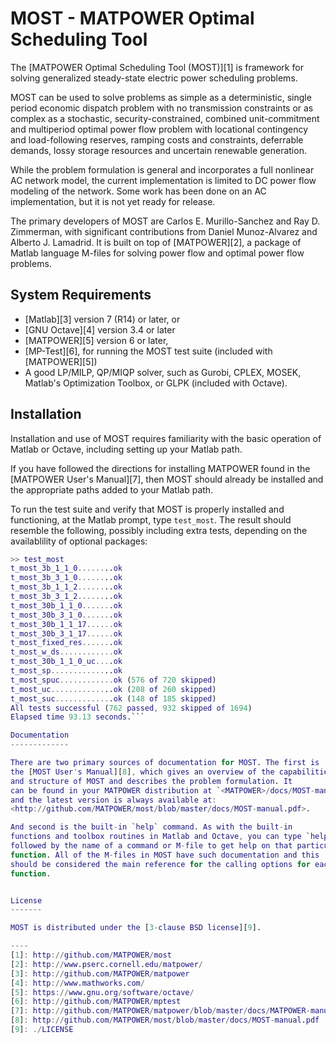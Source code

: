 MOST - MATPOWER Optimal Scheduling Tool
=======================================

The [MATPOWER Optimal Scheduling Tool (MOST)][1] is framework for
solving generalized steady-state electric power scheduling problems.

MOST can be used to solve problems as simple as a deterministic,
single period economic dispatch problem with no transmission
constraints or as complex as a stochastic, security-constrained,
combined unit-commitment and multiperiod optimal power flow
problem with locational contingency and load-following reserves,
ramping costs and constraints, deferrable demands, lossy storage
resources and uncertain renewable generation.

While the problem formulation is general and incorporates a full
nonlinear AC network model, the current implementation is limited to
DC power flow modeling of the network. Some work has been done on an
AC implementation, but it is not yet ready for release.

The primary developers of MOST are Carlos E. Murillo-Sanchez and
Ray D. Zimmerman, with significant contributions from
Daniel Munoz-Alvarez and Alberto J. Lamadrid. It is built on top
of [MATPOWER][2], a package of Matlab language M-files for solving
power flow and optimal power flow problems.

System Requirements
-------------------

*   [Matlab][3] version 7 (R14) or later, or
*   [GNU Octave][4] version 3.4 or later
*   [MATPOWER][5] version 6 or later,
*   [MP-Test][6], for running the MOST test suite (included with [MATPOWER][5])
*   A good LP/MILP, QP/MIQP solver, such as Gurobi, CPLEX, MOSEK, Matlab's
    Optimization Toolbox, or GLPK (included with Octave).


Installation
------------

Installation and use of MOST requires familiarity with the basic operation
of Matlab or Octave, including setting up your Matlab path.

If you have followed the directions for installing MATPOWER found in 
the [MATPOWER User's Manual][7], then MOST should already be installed and
the appropriate paths added to your Matlab path.

To run the test suite and verify that MOST is properly installed and
functioning, at the Matlab prompt, type `test_most`. The result
should resemble the following, possibly including extra tests,
depending on the availablility of optional packages:
```matlab
>> test_most
t_most_3b_1_1_0........ok
t_most_3b_3_1_0........ok
t_most_3b_1_1_2........ok
t_most_3b_3_1_2........ok
t_most_30b_1_1_0.......ok
t_most_30b_3_1_0.......ok
t_most_30b_1_1_17......ok
t_most_30b_3_1_17......ok
t_most_fixed_res.......ok
t_most_w_ds............ok
t_most_30b_1_1_0_uc....ok
t_most_sp..............ok
t_most_spuc............ok (576 of 720 skipped)
t_most_uc..............ok (208 of 260 skipped)
t_most_suc.............ok (148 of 185 skipped)
All tests successful (762 passed, 932 skipped of 1694)
Elapsed time 93.13 seconds.```

Documentation
-------------

There are two primary sources of documentation for MOST. The first is
the [MOST User's Manual][8], which gives an overview of the capabilities
and structure of MOST and describes the problem formulation. It
can be found in your MATPOWER distribution at `<MATPOWER>/docs/MOST-manual.pdf`
and the latest version is always available at:
<http://github.com/MATPOWER/most/blob/master/docs/MOST-manual.pdf>.

And second is the built-in `help` command. As with the built-in
functions and toolbox routines in Matlab and Octave, you can type `help`
followed by the name of a command or M-file to get help on that particular
function. All of the M-files in MOST have such documentation and this
should be considered the main reference for the calling options for each
function.


License
-------

MOST is distributed under the [3-clause BSD license][9].

----
[1]: http://github.com/MATPOWER/most
[2]: http://www.pserc.cornell.edu/matpower/
[3]: http://github.com/MATPOWER/matpower
[4]: http://www.mathworks.com/
[5]: https://www.gnu.org/software/octave/
[6]: http://github.com/MATPOWER/mptest
[7]: http://github.com/MATPOWER/matpower/blob/master/docs/MATPOWER-manual.pdf
[8]: http://github.com/MATPOWER/most/blob/master/docs/MOST-manual.pdf
[9]: ./LICENSE
